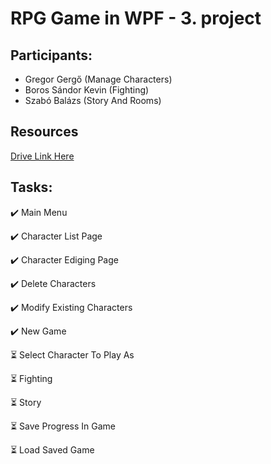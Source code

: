 # RPG Game in WPF - 3. project

## Participants:
- Gregor Gergő (Manage Characters)
- Boros Sándor Kevin (Fighting)
- Szabó Balázs (Story And Rooms)

## Resources
[Drive Link Here](https://drive.google.com/drive/folders/15DSg9rxmHlBSlx9AQMHfSPPA_B5D80HJ?usp=sharing)

## Tasks:
✔️ Main Menu

✔️ Character List Page

✔️ Character Ediging Page

✔️ Delete Characters

✔️ Modify Existing Characters


✔️ New Game

⏳ Select Character To Play As

⏳ Fighting


⏳ Story


⏳ Save Progress In Game

⏳ Load Saved Game
